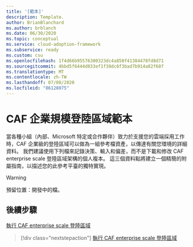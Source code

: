 ```yaml
---
title: '[範本]'
description: Template.
author: BrianBlanchard
ms.author: brblanch
ms.date: 06/30/2020
ms.topic: conceptual
ms.service: cloud-adoption-framework
ms.subservice: ready
ms.custom: csu
ms.openlocfilehash: 1f4d66b95576300323dc4a850f41384478fd8d71
ms.sourcegitcommit: 4bbd5f6444d033ef1f38dc6f3bad7b914a82f68f
ms.translationtype: MT
ms.contentlocale: zh-TW
ms.lasthandoff: 07/08/2020
ms.locfileid: "86128075"
---
```

# <a name="caf-enterprise-scale-landing-zone-template"></a>CAF 企業規模登陸區域範本

當各種小組（內部、Microsoft 特定或合作夥伴）致力於支援您的雲端採用工作時，CAF 企業級的登陸區域可以做為一組參考檔資產，以傳達有關您環境的詳細資料。 我們建議使用下列檔來記錄決策、輸入和偏差，而不是下載和修改 CAF enterprise scale 登陸區域架構的個人複本。 這三個資料點將建立一個精簡的附屬指南，以描述您的此參考平臺的獨特實現。

<!-- TODO: Need content here. -->

> [!WARNING]
> 預留位置：開發中的檔。

## <a name="next-steps"></a>後續步驟

[執行 CAF enterprise scale 登陸區域](./implementation.md)

> [!div class="nextstepaction"]
> [執行 CAF enterprise scale 登陸區域](./implementation.md)
